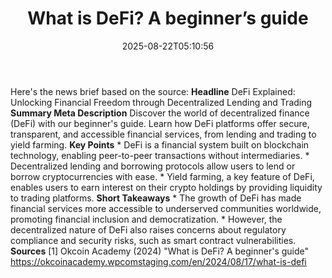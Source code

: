 ﻿---
title: "What is DeFi? A beginner’s guide"
date: "2025-08-22T05:10:56"
category: "Markets"
summary: ""
slug: "what is defi a beginners guide"
source_urls:
  - "https://okcoinacademy.wpcomstaging.com/en/2024/08/17/what-is-defi"
seo:
  title: "What is DeFi? A beginner’s guide | Hash n Hedge"
  description: ""
  keywords: ["news", "markets", "brief"]
---
Here's the news brief based on the source:  **Headline** DeFi Explained: Unlocking Financial Freedom through Decentralized Lending and Trading  **Summary Meta Description** Discover the world of decentralized finance (DeFi) with our beginner's guide. Learn how DeFi platforms offer secure, transparent, and accessible financial services, from lending and trading to yield farming.  **Key Points**  * DeFi is a financial system built on blockchain technology, enabling peer-to-peer transactions without intermediaries. * Decentralized lending and borrowing protocols allow users to lend or borrow cryptocurrencies with ease. * Yield farming, a key feature of DeFi, enables users to earn interest on their crypto holdings by providing liquidity to trading platforms.  **Short Takeaways**  * The growth of DeFi has made financial services more accessible to underserved communities worldwide, promoting financial inclusion and democratization. * However, the decentralized nature of DeFi also raises concerns about regulatory compliance and security risks, such as smart contract vulnerabilities.  **Sources** [1] Okcoin Academy (2024) "What is DeFi? A beginner's guide" https://okcoinacademy.wpcomstaging.com/en/2024/08/17/what-is-defi 
